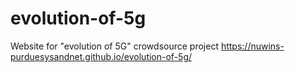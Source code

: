 # evolution-of-5g
Website for "evolution of 5G" crowdsource project
https://nuwins-purduesysandnet.github.io/evolution-of-5g/
